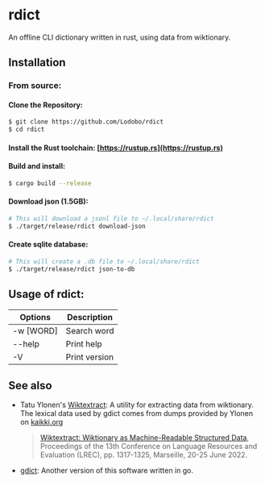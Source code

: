 # rdict
An offline CLI dictionary written in rust, using data from wiktionary.

## Installation

### From source:

#### Clone the Repository:
```bash
$ git clone https://github.com/Lodobo/rdict
$ cd rdict
```

####  Install the Rust toolchain: [https://rustup.rs](https://rustup.rs)

#### Build and install:
```bash
$ cargo build --release
```

#### Download json (1.5GB):
```bash
# This will download a jsonl file to ~/.local/share/rdict
$ ./target/release/rdict download-json
```

#### Create sqlite database:
```bash
# This will create a .db file to ~/.local/share/rdict
$ ./target/release/rdict json-to-db
```

## Usage of rdict:
|Options|Description|
|----|----|
|-w [WORD]|Search word|
|--help|Print help|
|-V|Print version|

## See also
- Tatu Ylonen's [Wiktextract](https://github.com/tatuylonen/wiktextract): A utility for extracting data from wiktionary. The lexical data used by gdict comes from dumps provided by Ylonen on [kaikki.org](https://kaikki.org/)
    > [Wiktextract: Wiktionary as Machine-Readable Structured Data](http://www.lrec-conf.org/proceedings/lrec2022/pdf/2022.lrec-1.140.pdf), Proceedings of the 13th Conference on Language Resources and Evaluation (LREC), pp. 1317-1325, Marseille, 20-25 June 2022.
- [gdict](https://github.com/Lodobo/gdict): Another version of this software written in go.
